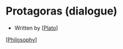# Protagoras (dialogue)

- Written by [[Plato]]

[[Philosophy]]

[//begin]: # "Autogenerated link references for markdown compatibility"
[plato]: plato "Plato"
[philosophy]: philosophy "Philosophy"
[//end]: # "Autogenerated link references"